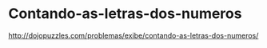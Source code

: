 # Contando-as-letras-dos-numeros
http://dojopuzzles.com/problemas/exibe/contando-as-letras-dos-numeros/
